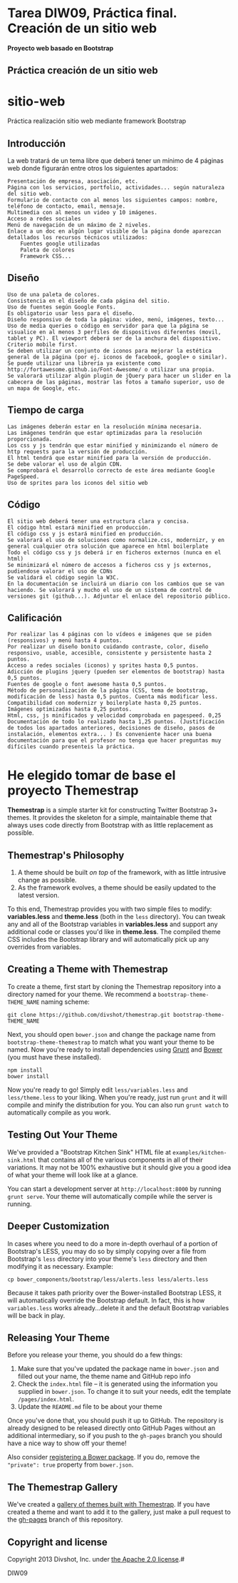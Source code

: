 # Tarea DIW09, Práctica final. Creación de un sitio web
**Proyecto web basado en Bootstrap**
## Práctica creación de un sitio web

# sitio-web

Práctica realización sitio web mediante framework Bootstrap

## Introducción

La web tratará de un tema libre que deberá tener un mínimo de 4 páginas web donde figurarán entre otros los siguientes apartados:

    Presentación de empresa, asociación, etc.
    Página con los servicios, portfolio, actividades... según naturaleza del sitio web.
    Formulario de contacto con al menos los siguientes campos: nombre, teléfono de contacto, email, mensaje.
    Multimedia con al menos un video y 10 imágenes.
    Acceso a redes sociales
    Menú de navegación de un máximo de 2 niveles.
    Enlace a un doc en algún lugar visible de la página donde aparezcan detallados los recursos técnicos utilizados:
        Fuentes google utilizadas
        Paleta de colores
        Framework CSS...

## Diseño

    Uso de una paleta de colores.
    Consistencia en el diseño de cada página del sitio.
    Uso de fuentes según Google Fonts.
    Es obligatorio usar less para el diseño.
    Diseño responsivo de toda la página: video, menú, imágenes, texto...
    Uso de media queries o código en servidor para que la página se visualice en al menos 3 perfiles de dispositivos diferentes (movil, tablet y PC). El viewport deberá ser de la anchura del dispositivo.
    Criterio mobile first.
    Se deben utilizar un conjunto de iconos para mejorar la estética general de la página (por ej. iconos de facebook, google+ o similar). Se puede utilizar una librería ya existente como http://fortawesome.github.io/Font-Awesome/ o utilizar una propia.
    Se valorará utilizar algún plugin de jQuery para hacer un slider en la cabecera de las páginas, mostrar las fotos a tamaño superior, uso de un mapa de Google, etc.

## Tiempo de carga

    Las imágenes deberán estar en la resolución mínima necesaria.
    Las imágenes tendrán que estar optimizadas para la resolución proporcionada.
    Los css y js tendrán que estar minified y minimizando el número de http requests para la versión de producción.
    El html tendrá que estar minified para la versión de producción.
    Se debe valorar el uso de algún CDN.
    Se comprobará el desarrollo correcto de este área mediante Google PageSpeed.
    Uso de sprites para los iconos del sitio web

## Código

    El sitio web deberá tener una estructura clara y concisa.
    El código html estará minified en producción.
    El código css y js estará minified en producción.
    Se valorará el uso de soluciones como normalize.css, modernizr, y en general cualquier otra solución que aparece en html boilerplate
    Todo el código css y js deberá ir en ficheros externos (nunca en el html)
    Se minimizará el número de accesos a ficheros css y js externos, pudiendose valorar el uso de CDNs
    Se validará el código según la W3C.
    En la documentación se incluirá un diario con los cambios que se van haciendo. Se valorará y mucho el uso de un sistema de control de versiones git (github...). Adjuntar el enlace del repositorio público.

## Calificación

    Por realizar las 4 páginas con lo vídeos e imágenes que se piden (responsivos) y menú hasta 4 puntos.
    Por realizar un diseño bonito cuidando contraste, color, diseño responsivo, usable, accesible, consistente y persistente hasta 2 puntos.
    Acceso a redes sociales (iconos) y sprites hasta 0,5 puntos.
    Adicción de plugins jquery (pueden ser elementos de bootstrap) hasta 0,5 puntos.
    Fuentes de google o font awesome hasta 0,5 puntos.
    Método de personalización de la página (CSS, tema de bootstrap, modificación de less) hasta 0,5 puntos. Cuenta más modificar less.
    Compatibilidad con modernizr y boilerplate hasta 0,25 puntos.
    Imágenes optimizadas hasta 0,25 puntos.
    Html, css, js minificados y velocidad comprobada en pagespeed. 0,25
    Documentación de todo lo realizado hasta 1,25 puntos. (Justificación de todos los apartados anteriores, decisiones de diseño, pasos de instalación, elementos extra... ) Es conveniente hacer una buena documentación para que el profesor no tenga que hacer preguntas muy difíciles cuando presenteis la práctica.






# He elegido tomar de base el proyecto **Themestrap**

**Themestrap** is a simple starter kit for constructing Twitter Bootstrap 3+ themes. It provides the skeleton
for a simple, maintainable theme that always uses code directly from Bootstrap with as little replacement as
possible.

## Themestrap's Philosophy

1. A theme should be built *on top* of the framework, with as little intrusive change as possible.
2. As the framework evolves, a theme should be easily updated to the latest version.

To this end, Themestrap provides you with two simple files to modify: **variables.less**
and **theme.less** (both in the `less` directory). You can tweak any and all of the Bootstrap variables 
in **variables.less** and support any additional code or classes you'd like in **theme.less**. The compiled
theme CSS includes the Bootstrap library and will automatically pick up any overrides from variables.

## Creating a Theme with Themestrap

To create a theme, first start by cloning the Themestrap repository into a directory named for
your theme. We recommend a `bootstrap-theme-THEME_NAME` naming scheme:

    git clone https://github.com/divshot/themestrap.git bootstrap-theme-THEME_NAME
    
Next, you should open `bower.json` and change the package name from `bootstrap-theme-themestrap`
to match what you want your theme to be named. Now you're ready to install dependencies using
[Grunt](http://gruntjs.com) and [Bower](https://github.com/bower/bower) (you must have these
installed).

    npm install
    bower install
    
Now you're ready to go! Simply edit `less/variables.less` and `less/theme.less` to your liking.
When you're ready, just run `grunt` and it will compile and minify the distribution for you.
You can also run `grunt watch` to automatically compile as you work.

## Testing Out Your Theme

We've provided a "Bootstrap Kitchen Sink" HTML file at `examples/kitchen-sink.html` that contains
all of the various components in all of their variations. It may not be 100% exhaustive but it
should give you a good idea of what your theme will look like at a glance.

You can start a development server at `http://localhost:8000` by running `grunt serve`. Your theme will automatically compile while the server is running.

## Deeper Customization

In cases where you need to do a more in-depth overhaul of a portion of Bootstrap's LESS, you may do so by
simply copying over a file from Bootstrap's `less` directory into your theme's `less` directory and then
modifying it as necessary. Example:

    cp bower_components/bootstrap/less/alerts.less less/alerts.less

Because it takes path priority over the Bower-installed Bootstrap LESS, it will automatically override the 
Bootstrap default. In fact, this is how `variables.less` works already...delete it and the default Bootstrap
variables will be back in play.

## Releasing Your Theme

Before you release your theme, you should do a few things:

1. Make sure that you've updated the package name in `bower.json` and filled out your name, the theme name and GitHub repo info
2. Check the `index.html` file – it is generated using the information you supplied in `bower.json`.  To change it to suit your needs, edit the template `/pages/index.html`.
3. Update the `README.md` file to be about your theme

Once you've done that, you should push it up to GitHub. The repository
is already designed to be released directly onto GitHub Pages without an additional intermediary,
so if you push to the `gh-pages` branch you should have a nice way to show off your theme!

Also consider [registering a Bower package](https://github.com/bower/bower#registering-packages).
If you do, remove the `"private": true` property from `bower.json`.

## The Themestrap Gallery

We've created a [gallery of themes built with Themestrap](http://code.divshot.com/themestrap). If you
have created a theme and want to add it to the gallery, just make a pull request to the [gh-pages](https://github.com/divshot/themestrap/tree/gh-pages)
branch of this repository.

## Copyright and license

Copyright 2013 Divshot, Inc. under [the Apache 2.0 license](LICENSE).# 

DIW09
